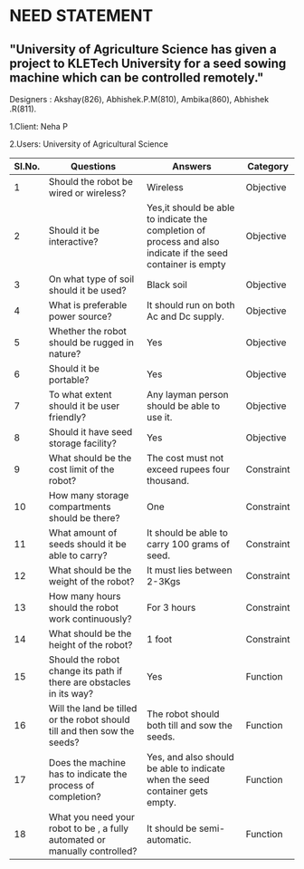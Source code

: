 # NEED STATEMENT
##  "University of Agriculture Science has given a project to KLETech University for a seed sowing machine which can be controlled remotely."
 Designers : Akshay(826), Abhishek.P.M(810), Ambika(860), Abhishek .R(811).

1.Client: Neha P

2.Users: University of Agricultural Science

|SI.No.|Questions              |Answers                      |Category        |
|------|-----------------------|-----------------------------|----------------|
|1     |Should the robot be wired or wireless?	|Wireless	|Objective    |
|2     |Should it be interactive?	   |Yes,it should be able to indicate the completion of process and  also indicate if the seed container is empty	|Objective |
|3     |On what type of soil should it be used?	| Black soil |Objective |
|4     |What is preferable power source?	|It should run on both Ac and Dc supply.	|Objective|
|5     |Whether the robot should be rugged in nature?	|Yes  |Objective |
|6     |Should it be portable?	| Yes |Objective |
|7     | To what extent should it be user friendly?	|Any layman person should be able to use it.	|Objective|
|8     |Should it have seed storage facility?|Yes | Objective |
|9     |What should be the cost limit of the robot?	|The cost must not exceed rupees four thousand.	|Constraint|
|10    |How many storage compartments should be there?	|One |Constraint|
|11    |What amount of seeds should it be able to carry?	|It should be able to carry 100 grams of seed.	|Constraint|
|12    |What should be the weight of the robot?	|It must lies between 2-3Kgs| Constraint|
|13    |How many hours should the robot work continuously?	|For 3 hours| Constraint|
|14    |What should be the height of the robot?	|1 foot |Constraint|
|15    |Should the robot change its path if there are obstacles in its way?	|Yes | Function|
|16    |Will the land be tilled or the robot should till and then sow the seeds?	|The robot should both till and sow the seeds.	|Function|
|17    |Does the machine has to indicate the process of completion?	|Yes, and also should be able to indicate when the seed container gets empty.	|Function|
|18    |What you need your robot to be , a fully automated or manually controlled?	|It should be semi-automatic.	|Function|
